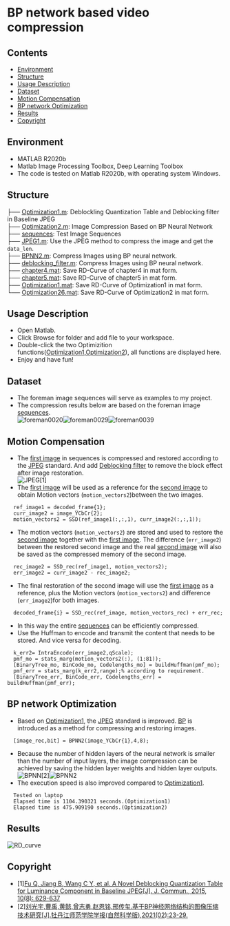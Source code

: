 # BP network based video compression

## Contents  
- [Environment](#Environment)  
- [Structure](#Structure)  
- [Usage Description](#Usage-Description)
- [Dataset](#Dataset)   
- [Motion Compensation](#Motion-Compensation)
- [BP network Optimization](#BP-network-Optimization) 
- [Results](#Results) 
- [Copyright](#Copyright)

## Environment
* MATLAB R2020b
* Matlab Image Processing Toolbox, Deep Learning Toolbox
* The code is tested on Matlab R2020b, with operating system Windows.


## Structure

  ├── [Optimization1.m](./Optimization1.m): Deblockling Quantization Table and Deblocking filter in Baseline JPEG  
  ├── [Optimization2.m](./Optimization2.m): Image Compression Based on BP Neural Network  
  ├── [sequences](./sequences): Test Image Sequences  
  ├── [JPEG1.m](./JPEG1.m): Use the JPEG method to compress the image and get the ```data_len```.  
  ├── [BPNN2.m](./BPNN2.m): Compress Images using BP neural network.  
  ├── [deblocking_filter.m](./deblocking_filter.m): Compress Images using BP neural network.  
  ├── [chapter4.mat](./chapter4.mat): Save RD-Curve of chapter4 in mat form.  
  ├── [chapter5.mat](./chapter5.mat): Save RD-Curve of chapter5 in mat form.  
  ├── [Optimization1.mat](./Optimization1.mat): Save RD-Curve of Optimization1 in mat form.   
  └── [Optimization26.mat](./Optimization26.mat): Save RD-Curve of Optimization2 in mat form.    

## Usage Description
* Open Matlab.
* Click Browse for folder and add file to your workspace.
* Double-click the two Optimizition functions([Optimization1](./Optimization1),[Optimization2](./Optimization2)), all functions are displayed here.
* Enjoy and have fun! 

## Dataset
* The foreman image sequences will serve as examples to my project.  
* The compression results below are based on the foreman image [sequences](./sequences).  
 ![foreman0020](./foreman0020.bmp)![foreman0029](./sequences/foreman20_40_RGB/foreman0029.bmp)![foreman0039](./sequences/foreman20_40_RGB/foreman0039.bmp)  

## Motion Compensation
* The [first image](./foreman0020.bmp) in sequences is compressed and restored according to the [JPEG](./JPEG1.m) standard. And add [Deblocking filter](./deblocking_filter.m) to remove the block effect after image restoration.  
 ![JPEG](./JPEG.png)[1]
* The [first image](./foreman0020.bmp) will be used as a reference for the [second image](./sequences/foreman20_40_RGB/foreman0021.bmp) to obtain Motion vectors (```motion_vectors2```)between the two images.
```
  ref_image1 = decoded_frame{1};                   
  curr_image2 = image_YCbCr{2};
  motion_vectors2 = SSD(ref_image1(:,:,1), curr_image2(:,:,1));
```
* The motion vectors (```motion_vectors2```) are stored and used to restore the [second image](./sequences/foreman20_40_RGB/foreman0021.bmp) together with the [first image](./foreman0020.bmp). The difference (```err_image2```) between the restored second image and the real [second image](./sequences/foreman20_40_RGB/foreman0021.bmp) will also be saved as the compressed memory of the second image.
```
  rec_image2 = SSD_rec(ref_image1, motion_vectors2);             
  err_image2 = curr_image2 - rec_image2; 
```
* The final restoration of the second image will use the [first image](./foreman0020.bmp) as a reference, plus the Motion vectors (```motion_vectors2```) and difference (```err_image2```)for both images.
```
  decoded_frame{i} = SSD_rec(ref_image, motion_vectors_rec) + err_rec;
```
* In this way the entire [sequences](./sequences) can be efficiently compressed.
* Use the Huffman to encode and transmit the content that needs to be stored. And vice versa for decoding.
```
  k_err2= IntraEncode(err_image2,qScale);
  pmf_mo = stats_marg(motion_vectors2(:), (1:81));
  [BinaryTree_mo, BinCode_mo, Codelengths_mo] = buildHuffman(pmf_mo);
  pmf_err = stats_marg(k_err2,range);% according to requirement.
  [BinaryTree_err, BinCode_err, Codelengths_err] = buildHuffman(pmf_err);
```

## BP network Optimization
* Based on [Optimization1](./Optimization1.m), the [JPEG](./JPEG1.m) standard is improved. [BP](./BPNN2.m) is introduced as a method for compressing and restoring images.  
```
  [image_rec,bit] = BPNN2(image_YCbCr{1},4,8);
```
* Because the number of hidden layers of the neural network is smaller than the number of input layers, the image compression can be achieved by saving the hidden layer weights and hidden layer outputs.  
![BPNN](./BPNN.png)[2]![BPNN2](./BPNN2.png)
* The execution speed is also improved compared to [Optimization1](./Optimization1.m).
```
  Tested on laptop
  Elapsed time is 1104.390321 seconds.(Optimization1)
  Elapsed time is 475.909190 seconds.(Optimization2)

```

## Results
![RD_curve](./RD_curve.png)


## Copyright
* [1][Fu Q, Jiang B, Wang C Y, et al. A Novel Deblocking Quantization Table for Luminance Component in Baseline JPEG[J]. J. Commun., 2015, 10(8): 629-637](http://www.jocm.us/uploadfile/2015/0824/20150824112248702.pdf)
* [2][刘光宇,曹禹,黄懿,曾志勇,赵恩铭,邢传玺.基于BP神经网络结构的图像压缩技术研究[J].牡丹江师范学院学报(自然科学版),2021(02):23-29.](https://kns.cnki.net/kcms/detail/detail.aspx?dbcode=CJFD&dbname=CJFDLAST2021&filename=MDJZ202102007&uniplatform=NZKPT&v=AifrAVbP0ayPVJ83VzR-QpNuDqG54t-n1tFnbqnaom17tJBVvO4oBrT-5qbD2nPS)